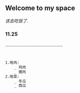 ## Welcome to my space

_该去吃饭了._

### 11.25

..............................................

```markdown


1.啥肉:
    _ 鸡肉  
    _ 猪肉
2.啥菜:
    _ 冬瓜  
    _ 西瓜  

```

